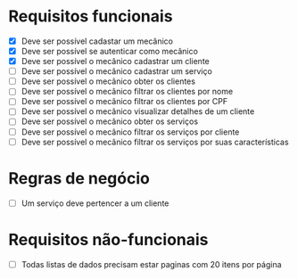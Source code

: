 # Requisitos funcionais

- [x] Deve ser possível cadastar um mecânico
- [x] Deve ser possível se autenticar como mecânico
- [x] Deve ser possível o mecânico cadastrar um cliente
- [ ] Deve ser possível o mecânico cadastrar um serviço
- [ ] Deve ser possível o mecânico obter os clientes
- [ ] Deve ser possível o mecânico filtrar os clientes por nome
- [ ] Deve ser possível o mecânico filtrar os clientes por CPF
- [ ] Deve ser possível o mecânico visualizar detalhes de um cliente
- [ ] Deve ser possível o mecânico obter os serviços
- [ ] Deve ser possível o mecânico filtrar os serviços por cliente
- [ ] Deve ser possível o mecânico filtrar os serviços por suas características

# Regras de negócio

- [ ] Um serviço deve pertencer a um cliente

# Requisitos não-funcionais

- [ ] Todas listas de dados precisam estar paginas com 20 itens por página
